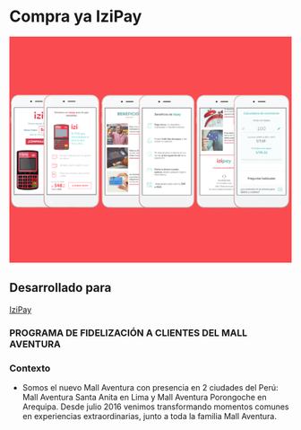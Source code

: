 # Compra ya IziPay

![image](https://raw.githubusercontent.com/alejandraHoces/Izipay/master/Comparativo%20izipay.png)

## Desarrollado para
 [IziPay](https://compraya.izipay.pe/)


### **PROGRAMA  DE FIDELIZACIÓN A CLIENTES DEL MALL AVENTURA**

### **Contexto**
- Somos el nuevo Mall Aventura con presencia en 2 ciudades del Perú: Mall Aventura Santa Anita en Lima y Mall Aventura Porongoche en Arequipa. Desde julio 2016 venimos transformando momentos comunes en experiencias extraordinarias, junto a toda la familia Mall Aventura.  
